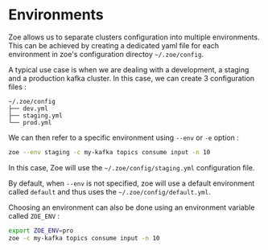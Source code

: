 # Environments

Zoe allows us to separate clusters configuration into multiple environments. This can be achieved by creating a dedicated yaml file for each environment in zoe's configuration directoy `~/.zoe/config`.

A typical use case is when we are dealing with a development, a staging and a production kafka cluster. In this case, we can create 3 configuration files :

```text
~/.zoe/config
├── dev.yml
├── staging.yml
└── prod.yml
```

We can then refer to a specific environment using `--env` or `-e` option :

```bash
zoe --env staging -c my-kafka topics consume input -n 10
```

In this case, Zoe will use the `~/.zoe/config/staging.yml` configuration file.

By default, when `--env` is not specified, zoe will use a default environment called `default` and thus uses the `~/.zoe/config/default.yml`.

Choosing an environment can also be done using an environment variable called `ZOE_ENV` :

```bash
export ZOE_ENV=pro
zoe -c my-kafka topics consume input -n 10
```

